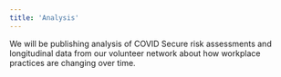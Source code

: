 ```yaml
---
title: 'Analysis'
---
```


We will be publishing analysis of COVID Secure risk assessments and longitudinal data from our volunteer network about how workplace practices are changing over time.